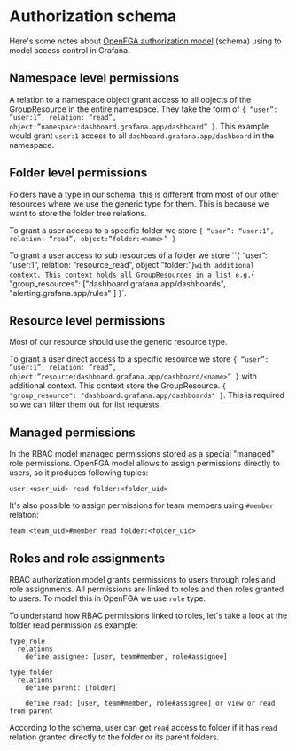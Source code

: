 # Authorization schema

Here's some notes about [OpenFGA authorization model](https://openfga.dev/docs/modeling/getting-started) (schema) using to model access control in Grafana.

## Namespace level permissions

A relation to a namespace object grant access to all objects of the GroupResource in the entire namespace.
They take the form of `{ “user”: “user:1”, relation: “read”, object:”namespace:dashboard.grafana.app/dashboard” }`. This
example would grant `user:1` access to all `dashboard.grafana.app/dashboard` in the namespace.

## Folder level permissions

Folders have a type in our schema, this is different from most of our other resources where we use the generic type for
them. This is because we want to store the folder tree relations.

To grant a user access to a specific folder we store `{ “user”: “user:1”, relation: “read”, object:”folder:<name>” }`

To grant a user access to sub resources of a folder we store ``{ “user”: “user:1”, relation: “resource_read”, object:”folder:<uid>”}` with additional context.
This context holds all GroupResources in a list e.g. `{ "group_resources": ["dashboard.grafana.app/dashboards", "alerting.grafana.app/rules" ] }`.

## Resource level permissions

Most of our resource should use the generic resource type. 

To grant a user direct access to a specific resource we store `{ “user”: “user:1”, relation: “read”, object:”resource:dashboard.grafana.app/dashboard/<name>” }` with additional context.
This context store the GroupResource. `{ "group_resource": "dashboard.grafana.app/dashboards" }`. This is required so we can filter them out for list requests.

## Managed permissions

In the RBAC model managed permissions stored as a special "managed" role permissions. OpenFGA model allows to assign permissions directly to users, so it produces following tuples:

```text
user:<user_uid> read folder:<folder_uid>
```

It's also possible to assign permissions for team members using `#member` relation:

```text
team:<team_uid>#member read folder:<folder_uid>
```

## Roles and role assignments

RBAC authorization model grants permissions to users through roles and role assignments. All permissions are linked to roles and then roles granted to users. To model this in OpenFGA we use `role` type.

To understand how RBAC permissions linked to roles, let's take a look at the folder read permission as example:

```text
type role
  relations
    define assignee: [user, team#member, role#assignee]

type folder
  relations
    define parent: [folder]

    define read: [user, team#member, role#assignee] or view or read from parent
```

According to the schema, user can get `read` access to folder if it has `read` relation granted directly to the folder or its parent folders.

